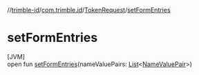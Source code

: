 //[trimble-id](../../../index.md)/[com.trimble.id](../index.md)/[TokenRequest](index.md)/[setFormEntries](set-form-entries.md)

# setFormEntries

[JVM]\
open fun [setFormEntries](set-form-entries.md)(nameValuePairs: [List](https://docs.oracle.com/javase/8/docs/api/java/util/List.html)&lt;[NameValuePair](../-name-value-pair/index.md)&gt;)
